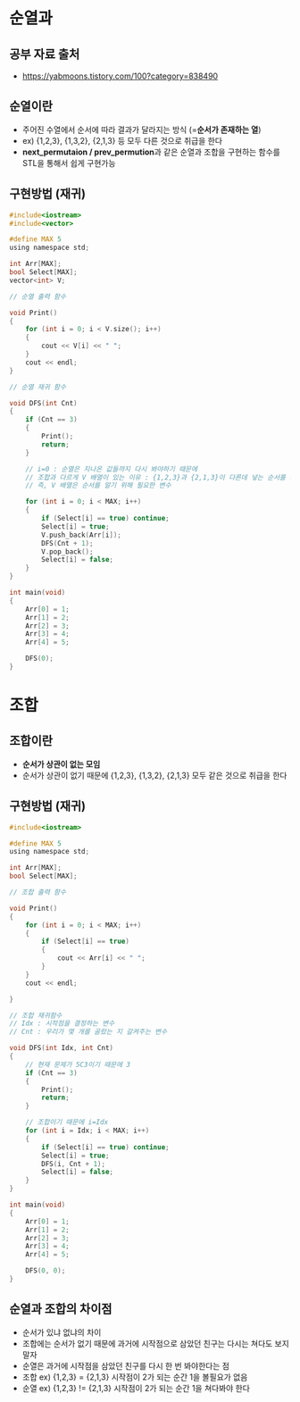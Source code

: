# 순열과 

## 공부 자료 출처
- https://yabmoons.tistory.com/100?category=838490

## 순열이란
- 주어진 수열에서 순서에 따라 결과가 달라지는 방식 (=**순서가 존재하는 열**)
- ex) {1,2,3}, {1,3,2}, {2,1,3} 등 모두 다른 것으로 취급을 한다
- **next_permutaion / prev_permution**과 같은 순열과 조합을 구현하는 함수를 STL을 통해서 쉽게 구현가능

## 구현방법 (재귀)

```C
#include<iostream>
#include<vector>

#define MAX 5
using namespace std;

int Arr[MAX];
bool Select[MAX];
vector<int> V;

// 순열 출력 함수

void Print()
{
	for (int i = 0; i < V.size(); i++)
	{
		cout << V[i] << " ";
	}
	cout << endl;
}

// 순열 재귀 함수

void DFS(int Cnt)
{
	if (Cnt == 3)
	{
		Print();
		return;
	}

	// i=0 : 순열은 지나온 값들까지 다시 봐야하기 때문에
	// 조합과 다르게 V 배열이 있는 이유 : {1,2,3}과 {2,1,3}이 다른데 넣는 순서를 체크하는 배열이 없다면 조합처럼 되기 때문에
	// 즉, V 배열은 순서를 알기 위해 필요한 변수

	for (int i = 0; i < MAX; i++)
	{
		if (Select[i] == true) continue;
		Select[i] = true;
		V.push_back(Arr[i]);
		DFS(Cnt + 1);
		V.pop_back();
		Select[i] = false;
	}
}

int main(void)
{
	Arr[0] = 1;
	Arr[1] = 2;
	Arr[2] = 3;
	Arr[3] = 4;
	Arr[4] = 5;

	DFS(0);
}

```


# 조합

## 조합이란
- **순서가 상관이 없는 모임**
- 순서가 상관이 없기 때문에 {1,2,3}, {1,3,2}, {2,1,3} 모두 같은 것으로 취급을 한다


## 구현방법 (재귀)

```C
#include<iostream>

#define MAX 5
using namespace std;

int Arr[MAX];
bool Select[MAX];

// 조합 출력 함수

void Print()
{
	for (int i = 0; i < MAX; i++)
	{
		if (Select[i] == true)
		{
			cout << Arr[i] << " ";
		}
	}
	cout << endl;

}

// 조합 재귀함수
// Idx : 시작점을 결정하는 변수
// Cnt : 우리가 몇 개를 골랐는 지 갈켜주는 변수

void DFS(int Idx, int Cnt)
{
	// 현재 문제가 5C3이기 때문에 3
	if (Cnt == 3)
	{
		Print();
		return;
	}

	// 조합이기 때문에 i=Idx
	for (int i = Idx; i < MAX; i++)
	{
		if (Select[i] == true) continue;
		Select[i] = true;
		DFS(i, Cnt + 1);
		Select[i] = false;
	}
}

int main(void)
{
	Arr[0] = 1;
	Arr[1] = 2;
	Arr[2] = 3;
	Arr[3] = 4;
	Arr[4] = 5;

	DFS(0, 0);
}
```


## 순열과 조합의 차이점
- 순서가 있냐 없냐의 차이
- 조합에는 순서가 없기 때문에 과거에 시작점으로 삼았던 친구는 다시는 쳐다도 보지 말자
- 순열은 과거에 시작점을 삼았던 친구를 다시 한 번 봐야한다는 점
- 조합 ex) {1,2,3} = {2,1,3} 시작점이 2가 되는 순간 1을 볼필요가 없음
- 순열 ex) {1,2,3} != {2,1,3} 시작점이 2가 되는 순간 1을 쳐다봐야 한다
